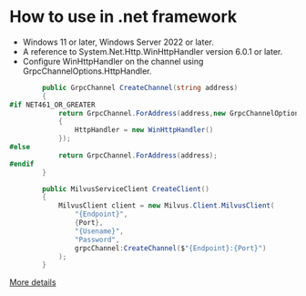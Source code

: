 # How to use in .net framework

* Windows 11 or later, Windows Server 2022 or later.
* A reference to System.Net.Http.WinHttpHandler version 6.0.1 or later.
* Configure WinHttpHandler on the channel using GrpcChannelOptions.HttpHandler.

```c#
        public GrpcChannel CreateChannel(string address)
        {
#if NET461_OR_GREATER
            return GrpcChannel.ForAddress(address,new GrpcChannelOptions
            {
                HttpHandler = new WinHttpHandler()
            });
#else
            return GrpcChannel.ForAddress(address);
#endif
        }

        public MilvusServiceClient CreateClient()
        {
            MilvusClient client = new Milvus.Client.MilvusClient(
                "{Endpoint}",
                {Port},
                "{Usename}",
                "Password",
                grpcChannel:CreateChannel($"{Endpoint}:{Port}")
            );
        }
```

[More details](https://learn.microsoft.com/en-us/aspnet/core/grpc/netstandard?view=aspnetcore-7.0)
